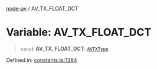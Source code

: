 [node-av](../globals.md) / AV\_TX\_FLOAT\_DCT

# Variable: AV\_TX\_FLOAT\_DCT

> `const` **AV\_TX\_FLOAT\_DCT**: [`AVTXType`](../type-aliases/AVTXType.md)

Defined in: [constants.ts:1384](https://github.com/seydx/av/blob/f8631fc881b394300b1479f511d55cf1c370a87f/src/constants/constants.ts#L1384)
